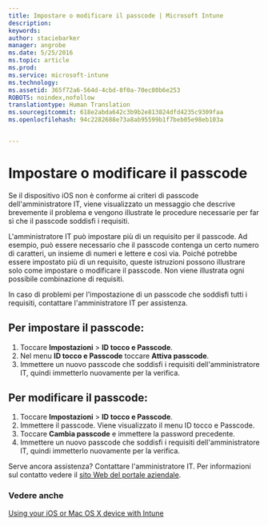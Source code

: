 ```yaml
---
title: Impostare o modificare il passcode | Microsoft Intune
description: 
keywords: 
author: staciebarker
manager: angrobe
ms.date: 5/25/2016
ms.topic: article
ms.prod: 
ms.service: microsoft-intune
ms.technology: 
ms.assetid: 365f72a6-564d-4cbd-8f0a-70ec80b6e253
ROBOTS: noindex,nofollow
translationtype: Human Translation
ms.sourcegitcommit: 618e2abda642c3b9b2e813824dfd4235c9309faa
ms.openlocfilehash: 94c2282688e73a8ab95599b1f7beb05e98eb103a


---
```


# Impostare o modificare il passcode

Se il dispositivo iOS non è conforme ai criteri di passcode dell'amministratore IT, viene visualizzato un messaggio che descrive brevemente il problema e vengono illustrate le procedure necessarie per far sì che il passcode soddisfi i requisiti.

L'amministratore IT può impostare più di un requisito per il passcode. Ad esempio, può essere necessario che il passcode contenga un certo numero di caratteri, un insieme di numeri e lettere e così via. Poiché potrebbe essere impostato più di un requisito, queste istruzioni possono illustrare solo come impostare o modificare il passcode. Non viene illustrata ogni possibile combinazione di requisiti.

In caso di problemi per l'impostazione di un passcode che soddisfi tutti i requisiti, contattare l'amministratore IT per assistenza.

## Per impostare il passcode:

1. Toccare **Impostazioni** > **ID tocco e Passcode**.
2. Nel menu **ID tocco e Passcode** toccare **Attiva passcode**.
3. Immettere un nuovo passcode che soddisfi i requisiti dell'amministratore IT, quindi immetterlo nuovamente per la verifica.

## Per modificare il passcode:

1. Toccare **Impostazioni** > **ID tocco e Passcode**.
2. Immettere il passcode. Viene visualizzato il menu ID tocco e Passcode.
2. Toccare **Cambia passcode** e immettere la password precedente.
3. Immettere un nuovo passcode che soddisfi i requisiti dell'amministratore IT, quindi immetterlo nuovamente per la verifica.

Serve ancora assistenza? Contattare l'amministratore IT. Per informazioni sul contatto vedere il [sito Web del portale aziendale](http://portal.manage.microsoft.com).

### Vedere anche
[Using your iOS or Mac OS X device with Intune](using-your-ios-or-mac-os-x-device-with-intune.md)



<!--HONumber=Jul16_HO4-->



